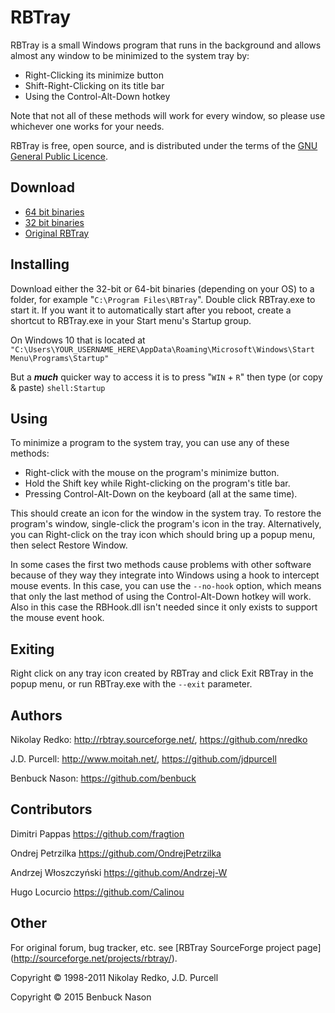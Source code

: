 # RBTray

RBTray is a small Windows program that runs in the background and allows almost
any window to be minimized to the system tray by:

- Right-Clicking its minimize button
- Shift-Right-Clicking on its title bar
- Using the Control-Alt-Down hotkey

Note that not all of these methods will work for every window, so please use
whichever one works for your needs.

RBTray is free, open source, and is distributed under the terms of the [GNU
General Public Licence](http://www.gnu.org/copyleft/gpl.html).

## Download

- [64 bit binaries](x64)
- [32 bit binaries](x86)
- [Original RBTray](http://sourceforge.net/projects/rbtray/files/)

## Installing

Download either the 32-bit or 64-bit binaries (depending on your OS) to a folder,
for example "`C:\Program Files\RBTray`". Double click RBTray.exe to start it. If
you want it to automatically start after you reboot, create a shortcut to
RBTray.exe in your Start menu's Startup group.

On Windows 10 that is located at
`"C:\Users\YOUR_USERNAME_HERE\AppData\Roaming\Microsoft\Windows\Start Menu\Programs\Startup"`

But a **_much_** quicker way to access it is to press "`WIN` + `R`" then type
(or copy & paste) `shell:Startup`

## Using

To minimize a program to the system tray, you can use any of these methods:

- Right-click with the mouse on the program's minimize button.
- Hold the Shift key while Right-clicking on the program's title bar.
- Pressing Control-Alt-Down on the keyboard (all at the same time).

This should create an icon for the window in the system tray. To restore the
program's window, single-click the program's icon in the tray. Alternatively,
you can Right-click on the tray icon which should bring up a popup menu, then
select Restore Window.

In some cases the first two methods cause problems with other software because
of they way they integrate into Windows using a hook to intercept mouse events.
In this case, you can use the `--no-hook` option, which means that only the
last method of using the Control-Alt-Down hotkey will work. Also in this case
the RBHook.dll isn't needed since it only exists to support the mouse event
hook.

## Exiting

Right click on any tray icon created by RBTray and click Exit RBTray in the
popup menu, or run RBTray.exe with the `--exit` parameter.

## Authors

Nikolay Redko: <http://rbtray.sourceforge.net/>, <https://github.com/nredko>

J.D. Purcell: <http://www.moitah.net/>, <https://github.com/jdpurcell>

Benbuck Nason: <https://github.com/benbuck>

## Contributors

Dimitri Pappas <https://github.com/fragtion>

Ondrej Petrzilka <https://github.com/OndrejPetrzilka>

Andrzej Włoszczyński <https://github.com/Andrzej-W>

Hugo Locurcio <https://github.com/Calinou>

## Other

For original forum, bug tracker, etc. see [RBTray SourceForge project page]
(<http://sourceforge.net/projects/rbtray/>).

Copyright &copy; 1998-2011 Nikolay Redko, J.D. Purcell

Copyright &copy; 2015 Benbuck Nason
